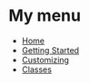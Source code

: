 # My menu
* [Home][home]
* [Getting Started][getting started]
* [Customizing][customizing]
* [Classes][classes]

[home]: https://github.com/joelgraff/pivy_trackers/wiki
[getting started]: https://github.com/myproject/wiki/Getting-Started
[customizing]: https://github.com/joelgraff/pivy_trackers/wiki/Customizing
[classes]: https://github.com/joelgraff/pivy_trackers/wiki/Classes
[scenegraph]: https://github.com/joelgraff/pivy_trackers/wiki/Scenegraph